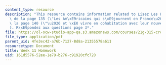 ```yaml
---
content_type: resource
description: "This resource contains information related to Lisez Les Fran\xE7ais,\
  \ de la page 135 (\"Les Am\xE9ricains qui s\xE9journent en France\u2026\") \xE0\
  \ la page 140 (\"\u2026 et \xE0 vivre en cohabitation avec leur nouveau partenaire\"\
  ). R\xE9pondez aux questions page 3*."
file: https://ol-ocw-studio-app-qa.s3.amazonaws.com/courses/21g-315-cross-cultural-perspectives-on-contemporary-french-society-fall-2011/161d557652ee1e79b276c91920cfc720_MIT21G_315F11_hmkwk11.pdf
file_type: application/pdf
parent_uid: 4fe3ec42-a76b-7127-8d8a-21355578a611
resourcetype: Document
title: Week 11 Homework
uid: 161d5576-52ee-1e79-b276-c91920cfc720
---
```

